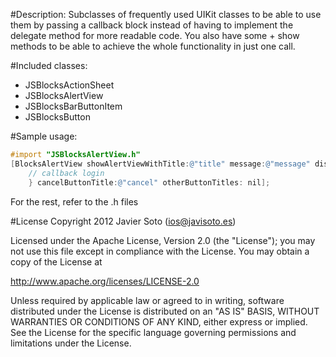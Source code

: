 #Description:
Subclasses of frequently used UIKit classes to be able to use them by passing a callback block instead of having to implement the delegate method for more readable code.
You also have some + show methods to be able to achieve the whole functionality in just one call.

#Included classes:
+ JSBlocksActionSheet
+ JSBlocksAlertView
+ JSBlocksBarButtonItem
+ JSBlocksButton

#Sample usage:
```objective-c
#import "JSBlocksAlertView.h"
[BlocksAlertView showAlertViewWithTitle:@"title" message:@"message" dismissedCallback:^(JSBlocksAlertView *alertView, int buttonIndex) {
	// callback login
	} cancelButtonTitle:@"cancel" otherButtonTitles: nil];
```

For the rest, refer to the .h files

#License
Copyright 2012 Javier Soto (ios@javisoto.es)

Licensed under the Apache License, Version 2.0 (the "License"); you may not use this file except in compliance with the License. You may obtain a copy of the License at

http://www.apache.org/licenses/LICENSE-2.0

Unless required by applicable law or agreed to in writing, software distributed under the License is distributed on an "AS IS" BASIS, WITHOUT WARRANTIES OR CONDITIONS OF ANY KIND, either express or implied. See the License for the specific language governing permissions and limitations under the License.